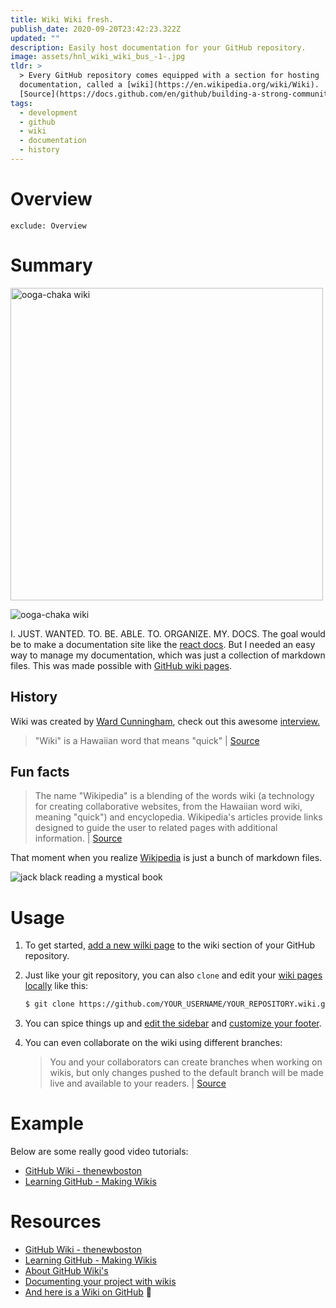 ```yaml
---
title: Wiki Wiki fresh.
publish_date: 2020-09-20T23:42:23.322Z
updated: ""
description: Easily host documentation for your GitHub repository.
image: assets/hnl_wiki_wiki_bus_-1-.jpg
tldr: >
  > Every GitHub repository comes equipped with a section for hosting
  documentation, called a [wiki](https://en.wikipedia.org/wiki/Wiki). |
  [Source](https://docs.github.com/en/github/building-a-strong-community/about-wikis)
tags:
  - development
  - github
  - wiki
  - documentation
  - history
---
```

# Overview

```toc
exclude: Overview
```

# Summary

<img src="assets/screen-shot-2020-09-20-at-7.27.28-pm.png" alt="ooga-chaka wiki" width="500px"></img>

![ooga-chaka wiki](assets/screen-shot-2020-09-20-at-7.27.28-pm.png "ooga-chaka wiki")



I. JUST. WANTED. TO. BE. ABLE. TO. ORGANIZE. MY. DOCS. The goal would be to make a documentation site like the [react docs](https://reactjs.org/docs/getting-started.html). But I needed an easy way to manage my documentation, which was just a collection of markdown files. This was made possible with [GitHub wiki pages](https://docs.github.com/en/github/building-a-strong-community/about-wikis).

## History

Wiki was created by [Ward Cunningham](https://en.wikipedia.org/wiki/Ward_Cunningham), check out this awesome [interview.](https://en.wikipedia.org/wiki/File:Ward_Cunningham,_Inventor_of_the_Wiki.webm)

> "Wiki" is a Hawaiian word that means "quick" | [Source](https://en.wikipedia.org/wiki/File:Ward_Cunningham,_Inventor_of_the_Wiki.webm)

## Fun facts

> The name "Wikipedia" is a blending of the words wiki (a technology for creating collaborative websites, from the Hawaiian word wiki, meaning "quick") and encyclopedia. Wikipedia's articles provide links designed to guide the user to related pages with additional information. | [Source](https://en.wikipedia.org/wiki/Wikipedia:About#:~:text=The%20name%20%22Wikipedia%22%20is%20a,related%20pages%20with%20additional%20information.)

That moment when you realize [Wikipedia](https://en.wikipedia.org/wiki/Main_Page) is just a bunch of markdown files.

<img src="https://media.giphy.com/media/3kD2Eciolhy4VOzjRV/giphy.gif" alt="jack black reading a mystical book"><img>

# Usage

1. To get started, [add a new wilki page](https://docs.github.com/en/github/building-a-strong-community/adding-or-editing-wiki-pages) to the wiki section of your GitHub repository.
2. Just like your git repository, you can also `clone` and edit your [wiki pages locally](https://docs.github.com/en/github/building-a-strong-community/adding-or-editing-wiki-pages#adding-or-editing-wiki-pages-locally) like this:

   ```bash
   $ git clone https://github.com/YOUR_USERNAME/YOUR_REPOSITORY.wiki.git
   ```
3. You can spice things up and [edit the sidebar](https://docs.github.com/en/github/building-a-strong-community/creating-a-footer-or-sidebar-for-your-wiki#creating-a-sidebar) and [customize your footer](https://docs.github.com/en/github/building-a-strong-community/creating-a-footer-or-sidebar-for-your-wiki#creating-a-footer).
4. You can even collaborate on the wiki using different branches:

   > You and your collaborators can create branches when working on wikis, but only changes pushed to the default branch will be made live and available to your readers. | [Source](https://docs.github.com/en/github/building-a-strong-community/adding-or-editing-wiki-pages#adding-or-editing-wiki-pages-locally)

# Example

Below are some really good video tutorials:

* [GitHub Wiki - thenewboston](https://www.youtube.com/watch?v=4B0XNThjO0E&ab_channel=thenewboston)
* [Learning GitHub - Making Wikis](https://www.youtube.com/watch?v=bnMl0d-RcPQ&ab_channel=SteveGriffith)

# Resources

* [GitHub Wiki - thenewboston](https://www.youtube.com/watch?v=4B0XNThjO0E&ab_channel=thenewboston)
* [Learning GitHub - Making Wikis](https://www.youtube.com/watch?v=bnMl0d-RcPQ&ab_channel=SteveGriffith)
* [About GitHub Wiki's](https://docs.github.com/en/github/building-a-strong-community/about-wikis)
* [Documenting your project with wikis](https://docs.github.com/en/github/building-a-strong-community/documenting-your-project-with-wikis)
* [And here is a Wiki on GitHub](https://en.wikipedia.org/wiki/GitHub) 🤪
